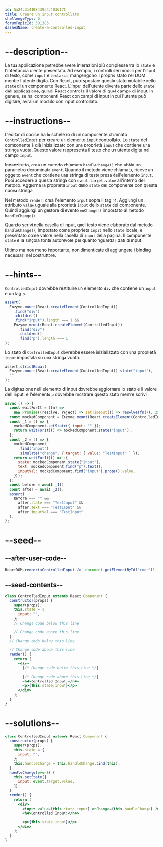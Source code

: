 ```yaml
---
id: 5a24c314108439a4d4036178
title: Creare un input controllato
challengeType: 6
forumTopicId: 301385
dashedName: create-a-controlled-input
---
```


# --description--

La tua applicazione potrebbe avere interazioni più complesse tra lo `state` e l'interfaccia utente presentata. Ad esempio, i controlli dei moduli per l'input di testo, come `input` e `textarea`, mangengono il proprio stato nel DOM mentre l'utente digita. Con React, puoi spostare questo stato mutabile nello `state` di un componente React. L'input dell'utente diventa parte dello `state` dell'applicazione, quindi React controlla il valore di quel campo di input. In genere, se hai componenti React con campi di input in cui l'utente può digitare, avrai un modulo con input controllato.

# --instructions--

L'editor di codice ha lo scheletro di un componente chiamato `ControlledInput` per creare un elemento `input` controllato. Lo `state` del componente è già inizializzato con una proprietà `input` che contiene una stringa vuota. Questo valore rappresenta il testo che un utente digita nel campo `input`.

Innanzitutto, crea un metodo chiamato `handleChange()` che abbia un parametro denominato `event`. Quando il metodo viene chiamato, riceve un oggetto `event` che contiene una stringa di testo presa dall'elemento `input`. Puoi accedere a questa stringa con `event.target.value` all'interno del metodo. Aggiorna la proprietà `input` dello `state` del componente con questa nuova stringa.

Nel metodo `render`, crea l'elemento `input` sopra il tag `h4`. Aggiungi un attributo `value` uguale alla proprietà `input` dello `state` del componente. Quindi aggiungi un gestore di evento `onChange()` impostato al metodo `handleChange()`.

Quando scrivi nella casella di input, quel testo viene elaborato dal metodo `handleChange()`, impostato come proprietà `input` nello `state` locale, e presentato come valore nella casella di `input` della pagina. Il componente `state` è la singola fonte autorevole per quanto riguarda i dati di input.

Ultimo ma non meno importante, non dimenticate di aggiungere i binding necessari nel costruttore.

# --hints--

`ControlledInput` dovrebbe restituire un elemento `div` che contiene un `input` e un tag `p`.

```js
assert(
  Enzyme.mount(React.createElement(ControlledInput))
    .find("div")
    .children()
    .find("input").length === 1 &&
    Enzyme.mount(React.createElement(ControlledInput))
      .find("div")
      .children()
      .find("p").length === 1
);
```

Lo stato di `ControlledInput` dovrebbe essere inizializzato con una proprietà `input` impostata su una stringa vuota.

```js
assert.strictEqual(
  Enzyme.mount(React.createElement(ControlledInput)).state("input"),
  ""
);
```

La digitazione nell'elemento di input dovrebbe aggiornare lo stato e il valore dell'input, e l'elemento `p` dovrebbe mostrare questo stato mentre scrivi.

```js
async () => {
  const waitForIt = (fn) =>
    new Promise((resolve, reject) => setTimeout(() => resolve(fn()), 250));
  const mockedComponent = Enzyme.mount(React.createElement(ControlledInput));
  const _1 = () => {
    mockedComponent.setState({ input: "" });
    return waitForIt(() => mockedComponent.state("input"));
  };
  const _2 = () => {
    mockedComponent
      .find("input")
      .simulate("change", { target: { value: "TestInput" } });
    return waitForIt(() => ({
      state: mockedComponent.state("input"),
      text: mockedComponent.find("p").text(),
      inputVal: mockedComponent.find("input").props().value,
    }));
  };
  const before = await _1();
  const after = await _2();
  assert(
    before === "" &&
      after.state === "TestInput" &&
      after.text === "TestInput" &&
      after.inputVal === "TestInput"
  );
};
```

# --seed--

## --after-user-code--

```jsx
ReactDOM.render(<ControlledInput />, document.getElementById("root"));
```

## --seed-contents--

```jsx
class ControlledInput extends React.Component {
  constructor(props) {
    super(props);
    this.state = {
      input: "",
    };
    // Change code below this line

    // Change code above this line
  }
  // Change code below this line

  // Change code above this line
  render() {
    return (
      <div>
        {/* Change code below this line */}

        {/* Change code above this line */}
        <h4>Controlled Input:</h4>
        <p>{this.state.input}</p>
      </div>
    );
  }
}
```

# --solutions--

```jsx
class ControlledInput extends React.Component {
  constructor(props) {
    super(props);
    this.state = {
      input: "",
    };
    this.handleChange = this.handleChange.bind(this);
  }
  handleChange(event) {
    this.setState({
      input: event.target.value,
    });
  }
  render() {
    return (
      <div>
        <input value={this.state.input} onChange={this.handleChange} />
        <h4>Controlled Input:</h4>

        <p>{this.state.input}</p>
      </div>
    );
  }
}
```

